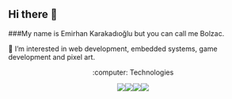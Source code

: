 ## Hi there 👋

###My name is Emirhan Karakadıoğlu but you can call me Bolzac.

🔭 I’m interested in web development, embedded systems, game development and pixel art.
<p align="center"> :computer: Technologies </p>
<div style="display:flex;justify-content:center;align-items:center;">
  <img src="https://user-images.githubusercontent.com/70448242/184630818-e9a66db1-af7d-4962-8511-22648e028fbb.png"/>
  <img src="https://user-images.githubusercontent.com/70448242/184630908-7f61f8d4-0edc-4a78-afd3-4ea9d3c23a09.png"/>
  <img src="https://user-images.githubusercontent.com/70448242/184630984-9ca7264f-610e-437c-be49-e7b2d992b274.png"/>
  <img src="https://user-images.githubusercontent.com/70448242/184631015-a7d72057-0edb-4b12-a1e8-694c3d965227.png"/>
</div>
